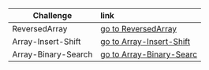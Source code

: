 |Challenge |   link    |
|-----------|:-----------
|ReversedArray|[go to ReversedArray](https://bashar-owainat.github.io/data-structures-and-algorithms/ReverseArray/reversedArray)
|Array-Insert-Shift|[go to Array-Insert-Shift](https://bashar-owainat.github.io/data-structures-and-algorithms/array-insert-shift/ArrayInsertWhiteboard)
|Array-Binary-Search|[go to Array-Binary-Searc](https://bashar-owainat.github.io/data-structures-and-algorithms/array-binary-search/BinarySearchWhiteboard)

